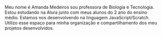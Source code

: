Meu nome é Amanda Medeiros sou professora de Biologia e Tecnologia. Estou estudando na Alura junto com meus alunos do 2 ano do ensino médio. Estamos nos desenvolvendo na linguagem JavaScript/Scratch. Utilizo esse espaço para minha organização e compartilhamento dos meu projetos desenvolvidos.

